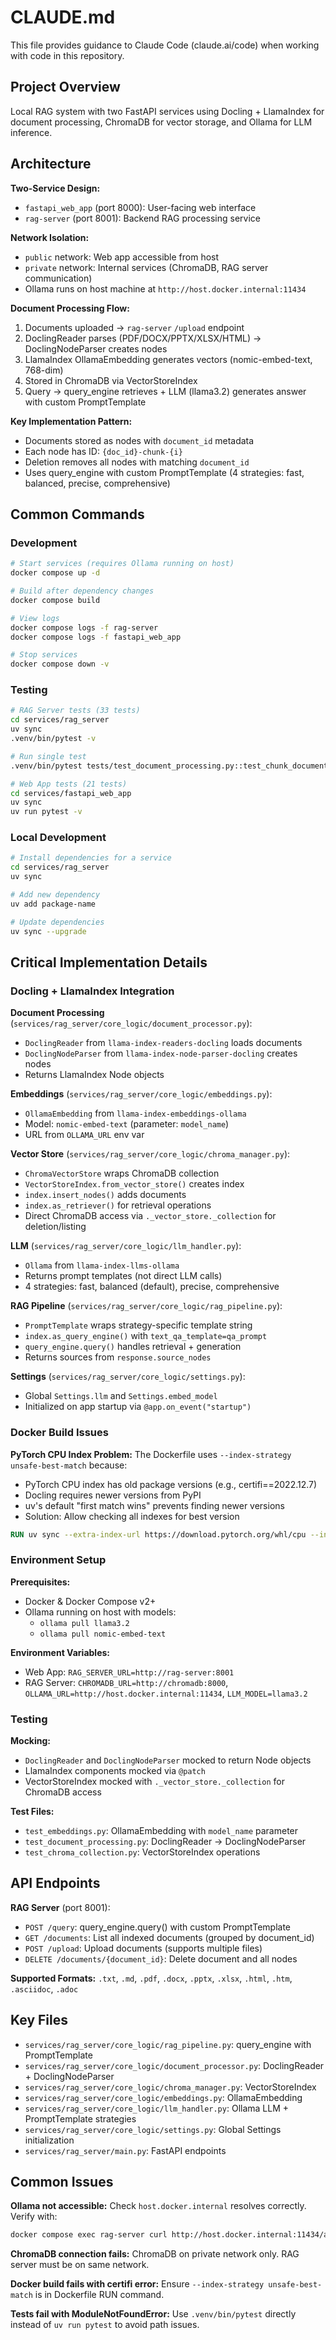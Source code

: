 # CLAUDE.md

This file provides guidance to Claude Code (claude.ai/code) when working with code in this repository.

## Project Overview

Local RAG system with two FastAPI services using Docling + LlamaIndex for document processing, ChromaDB for vector storage, and Ollama for LLM inference.

## Architecture

**Two-Service Design:**
- `fastapi_web_app` (port 8000): User-facing web interface
- `rag-server` (port 8001): Backend RAG processing service

**Network Isolation:**
- `public` network: Web app accessible from host
- `private` network: Internal services (ChromaDB, RAG server communication)
- Ollama runs on host machine at `http://host.docker.internal:11434`

**Document Processing Flow:**
1. Documents uploaded → `rag-server` `/upload` endpoint
2. DoclingReader parses (PDF/DOCX/PPTX/XLSX/HTML) → DoclingNodeParser creates nodes
3. LlamaIndex OllamaEmbedding generates vectors (nomic-embed-text, 768-dim)
4. Stored in ChromaDB via VectorStoreIndex
5. Query → query_engine retrieves + LLM (llama3.2) generates answer with custom PromptTemplate

**Key Implementation Pattern:**
- Documents stored as nodes with `document_id` metadata
- Each node has ID: `{doc_id}-chunk-{i}`
- Deletion removes all nodes with matching `document_id`
- Uses query_engine with custom PromptTemplate (4 strategies: fast, balanced, precise, comprehensive)

## Common Commands

### Development

```bash
# Start services (requires Ollama running on host)
docker compose up -d

# Build after dependency changes
docker compose build

# View logs
docker compose logs -f rag-server
docker compose logs -f fastapi_web_app

# Stop services
docker compose down -v
```

### Testing

```bash
# RAG Server tests (33 tests)
cd services/rag_server
uv sync
.venv/bin/pytest -v

# Run single test
.venv/bin/pytest tests/test_document_processing.py::test_chunk_document -v

# Web App tests (21 tests)
cd services/fastapi_web_app
uv sync
uv run pytest -v
```

### Local Development

```bash
# Install dependencies for a service
cd services/rag_server
uv sync

# Add new dependency
uv add package-name

# Update dependencies
uv sync --upgrade
```

## Critical Implementation Details

### Docling + LlamaIndex Integration

**Document Processing** (`services/rag_server/core_logic/document_processor.py`):
- `DoclingReader` from `llama-index-readers-docling` loads documents
- `DoclingNodeParser` from `llama-index-node-parser-docling` creates nodes
- Returns LlamaIndex Node objects

**Embeddings** (`services/rag_server/core_logic/embeddings.py`):
- `OllamaEmbedding` from `llama-index-embeddings-ollama`
- Model: `nomic-embed-text` (parameter: `model_name`)
- URL from `OLLAMA_URL` env var

**Vector Store** (`services/rag_server/core_logic/chroma_manager.py`):
- `ChromaVectorStore` wraps ChromaDB collection
- `VectorStoreIndex.from_vector_store()` creates index
- `index.insert_nodes()` adds documents
- `index.as_retriever()` for retrieval operations
- Direct ChromaDB access via `._vector_store._collection` for deletion/listing

**LLM** (`services/rag_server/core_logic/llm_handler.py`):
- `Ollama` from `llama-index-llms-ollama`
- Returns prompt templates (not direct LLM calls)
- 4 strategies: fast, balanced (default), precise, comprehensive

**RAG Pipeline** (`services/rag_server/core_logic/rag_pipeline.py`):
- `PromptTemplate` wraps strategy-specific template string
- `index.as_query_engine()` with `text_qa_template=qa_prompt`
- `query_engine.query()` handles retrieval + generation
- Returns sources from `response.source_nodes`

**Settings** (`services/rag_server/core_logic/settings.py`):
- Global `Settings.llm` and `Settings.embed_model`
- Initialized on app startup via `@app.on_event("startup")`

### Docker Build Issues

**PyTorch CPU Index Problem:**
The Dockerfile uses `--index-strategy unsafe-best-match` because:
- PyTorch CPU index has old package versions (e.g., certifi==2022.12.7)
- Docling requires newer versions from PyPI
- uv's default "first match wins" prevents finding newer versions
- Solution: Allow checking all indexes for best version

```dockerfile
RUN uv sync --extra-index-url https://download.pytorch.org/whl/cpu --index-strategy unsafe-best-match
```

### Environment Setup

**Prerequisites:**
- Docker & Docker Compose v2+
- Ollama running on host with models:
  - `ollama pull llama3.2`
  - `ollama pull nomic-embed-text`

**Environment Variables:**
- Web App: `RAG_SERVER_URL=http://rag-server:8001`
- RAG Server: `CHROMADB_URL=http://chromadb:8000`, `OLLAMA_URL=http://host.docker.internal:11434`, `LLM_MODEL=llama3.2`

### Testing

**Mocking:**
- `DoclingReader` and `DoclingNodeParser` mocked to return Node objects
- LlamaIndex components mocked via `@patch`
- VectorStoreIndex mocked with `._vector_store._collection` for ChromaDB access

**Test Files:**
- `test_embeddings.py`: OllamaEmbedding with `model_name` parameter
- `test_document_processing.py`: DoclingReader → DoclingNodeParser
- `test_chroma_collection.py`: VectorStoreIndex operations

## API Endpoints

**RAG Server** (port 8001):
- `POST /query`: query_engine.query() with custom PromptTemplate
- `GET /documents`: List all indexed documents (grouped by document_id)
- `POST /upload`: Upload documents (supports multiple files)
- `DELETE /documents/{document_id}`: Delete document and all nodes

**Supported Formats:**
`.txt`, `.md`, `.pdf`, `.docx`, `.pptx`, `.xlsx`, `.html`, `.htm`, `.asciidoc`, `.adoc`

## Key Files

- `services/rag_server/core_logic/rag_pipeline.py`: query_engine with PromptTemplate
- `services/rag_server/core_logic/document_processor.py`: DoclingReader + DoclingNodeParser
- `services/rag_server/core_logic/chroma_manager.py`: VectorStoreIndex
- `services/rag_server/core_logic/embeddings.py`: OllamaEmbedding
- `services/rag_server/core_logic/llm_handler.py`: Ollama LLM + PromptTemplate strategies
- `services/rag_server/core_logic/settings.py`: Global Settings initialization
- `services/rag_server/main.py`: FastAPI endpoints

## Common Issues

**Ollama not accessible:** Check `host.docker.internal` resolves correctly. Verify with:
```bash
docker compose exec rag-server curl http://host.docker.internal:11434/api/tags
```

**ChromaDB connection fails:** ChromaDB on private network only. RAG server must be on same network.

**Docker build fails with certifi error:** Ensure `--index-strategy unsafe-best-match` is in Dockerfile RUN command.

**Tests fail with ModuleNotFoundError:** Use `.venv/bin/pytest` directly instead of `uv run pytest` to avoid path issues.
